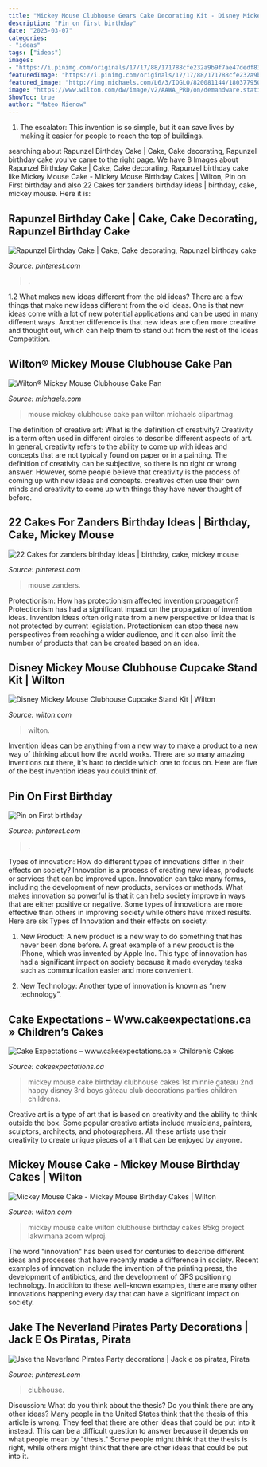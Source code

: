 ```yaml
---
title: "Mickey Mouse Clubhouse Gears Cake Decorating Kit - Disney Mickey Mouse Clubhouse Cupcake Stand Kit"
description: "Pin on first birthday"
date: "2023-03-07"
categories:
- "ideas"
tags: ["ideas"]
images:
- "https://i.pinimg.com/originals/17/17/88/171788cfe232a9b9f7ae47dedf8314bf.jpg"
featuredImage: "https://i.pinimg.com/originals/17/17/88/171788cfe232a9b9f7ae47dedf8314bf.jpg"
featured_image: "http://img.michaels.com/L6/3/IOGLO/820081144/180377950/10144965_1.jpg?fit=inside|1024:1024"
image: "https://www.wilton.com/dw/image/v2/AAWA_PRD/on/demandware.static/-/Sites-wilton-project-master/default/dwd3112e41/images/project/WLPROJ-5268/mickey-mouse-clubhouse-cake.jpg?sw=1000&amp;sh=1000&amp;sm=fit"
ShowToc: true
author: "Mateo Nienow"
---
```



1. The escalator: This invention is so simple, but it can save lives by making it easier for people to reach the top of buildings.

	

		
searching about Rapunzel Birthday Cake | Cake, Cake decorating, Rapunzel birthday cake you've came to the right page. We have 8 Images about Rapunzel Birthday Cake | Cake, Cake decorating, Rapunzel birthday cake like Mickey Mouse Cake - Mickey Mouse Birthday Cakes | Wilton, Pin on First birthday and also 22 Cakes for zanders birthday ideas | birthday, cake, mickey mouse. Here it is:
		
    
## Rapunzel Birthday Cake | Cake, Cake Decorating, Rapunzel Birthday Cake

<img loading=lazy src="https://i.pinimg.com/originals/0c/ee/d5/0ceed5c96cdfb24e23a770c74485ba02.jpg" onerror="this.onerror=null;this.src='https://tse3.mm.bing.net/th?id=OIP.gjVL_H-VlyJx1E1hOHePCQHaJ4&amp;pid=15.1';" alt="Rapunzel Birthday Cake | Cake, Cake decorating, Rapunzel birthday cake">

_Source: pinterest.com_

>. 

	

1.2 What makes new ideas different from the old ideas?
There are a few things that make new ideas different from the old ideas. One is that new ideas come with a lot of new potential applications and can be used in many different ways. Another difference is that new ideas are often more creative and thought out, which can help them to stand out from the rest of the Ideas Competition.

    
## Wilton® Mickey Mouse Clubhouse Cake Pan

<img loading=lazy src="http://img.michaels.com/L6/3/IOGLO/820081144/180377950/10144965_1.jpg?fit=inside|1024:1024" onerror="this.onerror=null;this.src='https://tse2.mm.bing.net/th?id=OIP.wn3WJLns2Nzt9Rrehs85EgHaHa&amp;pid=15.1';" alt="Wilton® Mickey Mouse Clubhouse Cake Pan">

_Source: michaels.com_

>mouse mickey clubhouse cake pan wilton michaels clipartmag. 

	

The definition of creative art: What is the definition of creativity?
Creativity is a term often used in different circles to describe different aspects of art. In general, creativity refers to the ability to come up with ideas and concepts that are not typically found on paper or in a painting. The definition of creativity can be subjective, so there is no right or wrong answer. However, some people believe that creativity is the process of coming up with new ideas and concepts. creatives often use their own minds and creativity to come up with things they have never thought of before.

    
## 22 Cakes For Zanders Birthday Ideas | Birthday, Cake, Mickey Mouse

<img loading=lazy src="https://i.pinimg.com/474x/d8/40/a2/d840a2ec374608b3951ccc06daa8d434--mickey-mouse-birthday-cake-childrens-birthday-cakes.jpg" onerror="this.onerror=null;this.src='https://tse1.mm.bing.net/th?id=OIP.eg7ngfDvGgh1aWwa_BkDOQHaIP&amp;pid=15.1';" alt="22 Cakes for zanders birthday ideas | birthday, cake, mickey mouse">

_Source: pinterest.com_

>mouse zanders. 

	

Protectionism: How has protectionism affected invention propagation?
Protectionism has had a significant impact on the propagation of invention ideas. Invention ideas often originate from a new perspective or idea that is not protected by current legislation. Protectionism can stop these new perspectives from reaching a wider audience, and it can also limit the number of products that can be created based on an idea.

    
## Disney Mickey Mouse Clubhouse Cupcake Stand Kit | Wilton

<img loading=lazy src="https://www.wilton.com/dw/image/v2/AAWA_PRD/on/demandware.static/-/Sites-wilton-product-master/default/dwa1b70809/images/product/1510-4441/1510-4441-lrg.jpg?sw=1000&amp;sh=1000&amp;sm=fit" onerror="this.onerror=null;this.src='https://tse4.mm.bing.net/th?id=OIP.5VE5IUJ9FbSr2jy5lmnxHQHaHa&amp;pid=15.1';" alt="Disney Mickey Mouse Clubhouse Cupcake Stand Kit | Wilton">

_Source: wilton.com_

>wilton. 

	

Invention ideas can be anything from a new way to make a product to a new way of thinking about how the world works. There are so many amazing inventions out there, it's hard to decide which one to focus on. Here are five of the best invention ideas you could think of.

    
## Pin On First Birthday

<img loading=lazy src="https://i.pinimg.com/originals/17/17/88/171788cfe232a9b9f7ae47dedf8314bf.jpg" onerror="this.onerror=null;this.src='https://tse3.mm.bing.net/th?id=OIP.FzPF9jLx7RgfWGIX59nzTgHaNL&amp;pid=15.1';" alt="Pin on First birthday">

_Source: pinterest.com_

>. 

	

Types of innovation: How do different types of innovations differ in their effects on society?
Innovation is a process of creating new ideas, products or services that can be improved upon. Innovation can take many forms, including the development of new products, services or methods. What makes innovation so powerful is that it can help society improve in ways that are either positive or negative. Some types of innovations are more effective than others in improving society while others have mixed results. Here are six Types of Innovation and their effects on society: 
1) New Product: A new product is a new way to do something that has never been done before. A great example of a new product is the iPhone, which was invented by Apple Inc. This type of innovation has had a significant impact on society because it made everyday tasks such as communication easier and more convenient. 

2) New Technology: Another type of innovation is known as “new technology”.

    
## Cake Expectations – Www.cakeexpectations.ca » Children’s Cakes

<img loading=lazy src="http://cakeexpectations.ca/blog/wp-content/uploads/2011/06/mickey-mouse-clubhouse-1st-birthday-cake.jpg" onerror="this.onerror=null;this.src='https://tse1.mm.bing.net/th?id=OIP.yghkKoYtHwHZK7XFuoqh2QHaGd&amp;pid=15.1';" alt="Cake Expectations – www.cakeexpectations.ca » Children’s Cakes">

_Source: cakeexpectations.ca_

>mickey mouse cake birthday clubhouse cakes 1st minnie gateau 2nd happy disney 3rd boys gâteau club decorations parties children childrens. 

	

Creative art is a type of art that is based on creativity and the ability to think outside the box. Some popular creative artists include musicians, painters, sculptors, architects, and photographers. All these artists use their creativity to create unique pieces of art that can be enjoyed by anyone.

    
## Mickey Mouse Cake - Mickey Mouse Birthday Cakes | Wilton

<img loading=lazy src="https://www.wilton.com/dw/image/v2/AAWA_PRD/on/demandware.static/-/Sites-wilton-project-master/default/dwd3112e41/images/project/WLPROJ-5268/mickey-mouse-clubhouse-cake.jpg?sw=1000&amp;sh=1000&amp;sm=fit" onerror="this.onerror=null;this.src='https://tse2.mm.bing.net/th?id=OIP.3IHbzKUhagaxC_3azdJ_JgHaHa&amp;pid=15.1';" alt="Mickey Mouse Cake - Mickey Mouse Birthday Cakes | Wilton">

_Source: wilton.com_

>mickey mouse cake wilton clubhouse birthday cakes 85kg project lakwimana zoom wlproj. 

	

The word "innovation" has been used for centuries to describe different ideas and processes that have recently made a difference in society. Recent examples of innovation include the invention of the printing press, the development of antibiotics, and the development of GPS positioning technology. In addition to these well-known examples, there are many other innovations happening every day that can have a significant impact on society.

    
## Jake The Neverland Pirates Party Decorations | Jack E Os Piratas, Pirata

<img loading=lazy src="https://i.pinimg.com/236x/a1/83/b6/a183b699f29f436f1de32500e18d7654--balloon-centerpieces-centerpiece-ideas.jpg?nii=t" onerror="this.onerror=null;this.src='https://tse1.mm.bing.net/th?id=OIP.wqvoxoYlVuCKzAomHQdQYwHaLH&amp;pid=15.1';" alt="Jake the Neverland Pirates Party decorations | Jack e os piratas, Pirata">

_Source: pinterest.com_

>clubhouse. 

	

Discussion: What do you think about the thesis? Do you think there are any other ideas?
Many people in the United States think that the thesis of this article is wrong. They feel that there are other ideas that could be put into it instead. This can be a difficult question to answer because it depends on what people mean by "thesis." Some people might think that the thesis is right, while others might think that there are other ideas that could be put into it.

